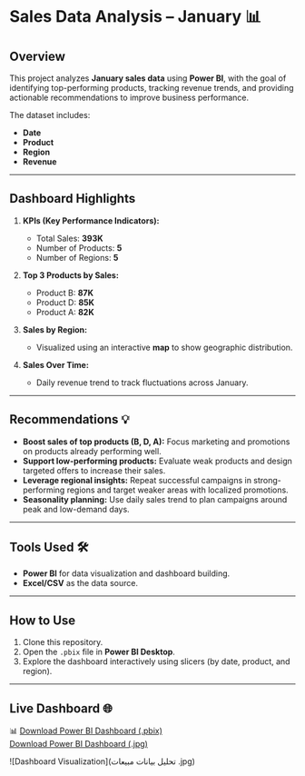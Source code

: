 # Sales Data Analysis – January 📊

## Overview

This project analyzes **January sales data** using **Power BI**, with the goal of identifying top-performing products, tracking revenue trends, and providing actionable recommendations to improve business performance.

The dataset includes:

* **Date**
* **Product**
* **Region**
* **Revenue**

---

## Dashboard Highlights

1. **KPIs (Key Performance Indicators):**

   * Total Sales: **393K**
   * Number of Products: **5**
   * Number of Regions: **5**

2. **Top 3 Products by Sales:**

   * Product B: **87K**
   * Product D: **85K**
   * Product A: **82K**

3. **Sales by Region:**

   * Visualized using an interactive **map** to show geographic distribution.

4. **Sales Over Time:**

   * Daily revenue trend to track fluctuations across January.

---

## Recommendations 💡

* **Boost sales of top products (B, D, A):** Focus marketing and promotions on products already performing well.
* **Support low-performing products:** Evaluate weak products and design targeted offers to increase their sales.
* **Leverage regional insights:** Repeat successful campaigns in strong-performing regions and target weaker areas with localized promotions.
* **Seasonality planning:** Use daily sales trend to plan campaigns around peak and low-demand days.

---

## Tools Used 🛠️

* **Power BI** for data visualization and dashboard building.
* **Excel/CSV** as the data source.

---

## How to Use

1. Clone this repository.
2. Open the `.pbix` file in **Power BI Desktop**.
3. Explore the dashboard interactively using slicers (by date, product, and region).

---

## Live Dashboard 🌐
📊 [Download Power BI Dashboard (.pbix)](تحليل%20بيانات%20مبيعات.pbix)  
   [Download Power BI Dashboard (.jpg)](تحليل%20بيانات%20مبيعات.jpg)  

![Dashboard Visualization](تحليل بيانات مبيعات .jpg)
